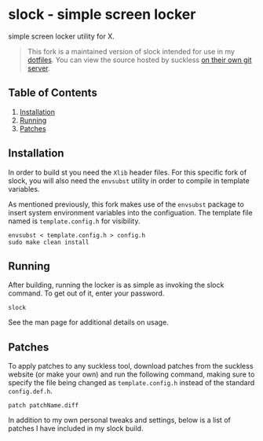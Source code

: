# slock - simple screen locker
simple screen locker utility for X.

> This fork is a maintained version of slock intended for use in my
> [dotfiles](https://github.com/bossley9/dotfiles). You can view the source
> hosted by suckless [on their own git server](https://git.suckless.org/slock).

## Table of Contents
1. [Installation](#installation)
2. [Running](#running)
3. [Patches](#patches)

## Installation <a name="installation"></a>
In order to build st you need the `Xlib` header files. For this specific fork of slock, you
will also need the `envsubst` utility in order to compile in template variables.

As mentioned previously, this fork makes use of the `envsubst` package to insert system
environment variables into the configuation. The template file named is `template.config.h`
for visibility.

    envsubst < template.config.h > config.h
    sudo make clean install

## Running <a name="running"></a>
After building, running the locker is as simple as
invoking the slock command. To get out of it, enter your password.

    slock

See the man page for additional details on usage.

## Patches <a name="patches"></a>
To apply patches to any suckless tool, download patches from the suckless website (or make
your own) and run the following command, making sure to specify the file being changed as
`template.config.h` instead of the standard `config.def.h`.
```
patch patchName.diff
```

In addition to my own personal tweaks and settings, below is a list of patches
I have included in my slock build.

